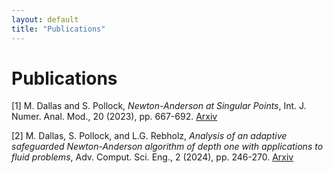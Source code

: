 ```yaml
---
layout: default
title: "Publications"
---
```


# Publications

[1] M. Dallas and S. Pollock, *Newton-Anderson at Singular Points*, Int. J. Numer. Anal. Mod., 20 (2023), pp. 667-692. [Arxiv](https://arxiv.org/abs/2207.12334)

[2] M. Dallas, S. Pollock, and L.G. Rebholz, *Analysis of an adaptive safeguarded Newton-Anderson algorithm of depth one with applications to fluid problems*, Adv. Comput. Sci. Eng., 2 (2024), pp. 246-270. [Arxiv](https://arxiv.org/abs/2402.09295)
